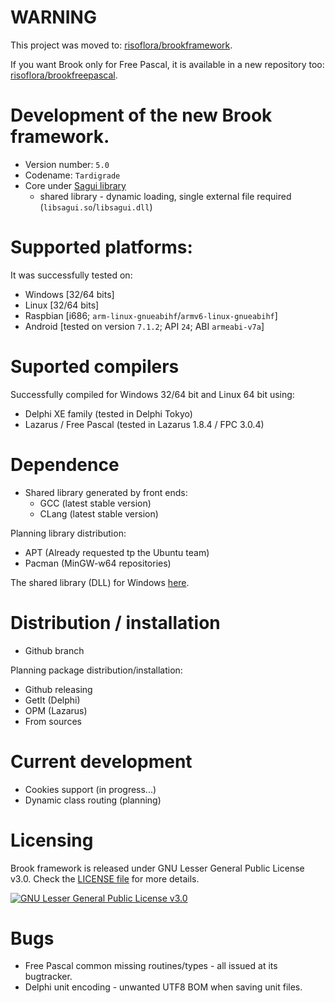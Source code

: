 # WARNING

This project was moved to: [risoflora/brookframework](https://github.com/risoflora/brookframework).

If you want Brook only for Free Pascal, it is available in a new repository too: [risoflora/brookfreepascal](https://github.com/risoflora/brookfreepascal).

# Development of the new Brook framework.

* Version number: `5.0`
* Codename: `Tardigrade`
* Core under [Sagui library](https://risoflora.github.io/libsagui/)
    * shared library - dynamic loading, single external file required (`libsagui.so`/`libsagui.dll`)

# Supported platforms:

It was successfully tested on:

* Windows [32/64 bits]
* Linux [32/64 bits]
* Raspbian [i686; `arm-linux-gnueabihf`/`armv6-linux-gnueabihf`]
* Android [tested on version `7.1.2`; API `24`; ABI `armeabi-v7a`]

# Suported compilers

Successfully compiled for Windows 32/64 bit and Linux 64 bit using:
* Delphi XE family (tested in Delphi Tokyo)
* Lazarus / Free Pascal (tested in Lazarus 1.8.4 / FPC 3.0.4)

# Dependence

* Shared library generated by front ends:
    * GCC (latest stable version)
    * CLang (latest stable version)

Planning library distribution:

* APT (Already requested tp the Ubuntu team)
* Pacman (MinGW-w64 repositories)

The shared library (DLL) for Windows [here](https://github.com/risoflora/libsagui/releases).

# Distribution / installation

* Github branch

Planning package distribution/installation:
 
* Github releasing
* GetIt (Delphi)
* OPM (Lazarus)
* From sources

# Current development

* Cookies support (in progress...)
* Dynamic class routing (planning)

# Licensing

Brook framework is released under GNU Lesser General Public License v3.0. Check the [LICENSE file](https://github.com/silvioprog/brookframework/blob/master/LICENSE) for more details.

[![GNU Lesser General Public License v3.0](https://www.gnu.org/graphics/lgplv3-88x31.png)](https://www.gnu.org/licenses/lgpl-3.0.html)

# Bugs

* Free Pascal common missing routines/types - all issued at its bugtracker.
* Delphi unit encoding - unwanted UTF8 BOM when saving unit files.

